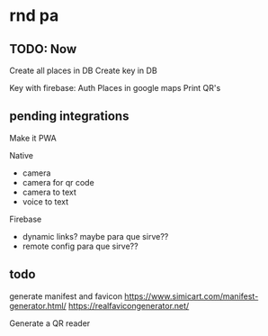 # rnd pa

## TODO: Now
Create all places in DB
Create key in DB

Key with firebase: Auth
Places in google maps
Print QR's

## pending integrations

Make it PWA

Native
 - camera
 - camera for qr code
 - camera to text
 - voice to text

Firebase
 - dynamic links? maybe para que sirve??
 - remote config para que sirve??


## todo
generate manifest and favicon
https://www.simicart.com/manifest-generator.html/
https://realfavicongenerator.net/

Generate a QR reader
